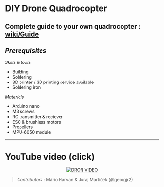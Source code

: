# DIY Drone Quadrocopter
## Complete guide to your own quadrocopter : [wiki/Guide](https://github.com/georgjr2/diy-quadcopter/wiki/Guide)

## *Prerequisites*
*Skills & tools*
- Building
- Soldering
- 3D printer / 3D printing service available
- Soldering iron

*Materials*
- Arduino nano
- M3 screws
- RC transmitter & reciever
- ESC & brushless motors
- Propellers
- MPU-6050 module


***
# YouTube video (click)

<div align="center">
  <a href="https://www.youtube.com/watch?v=YgXQP91KrzQ"><img src="https://img.youtube.com/vi/YgXQP91KrzQ/0.jpg" alt="DRON VIDEO"></a>
</div>

>*Contributors* : Mário Harvan & Juraj Martiček (@georgjr2)
